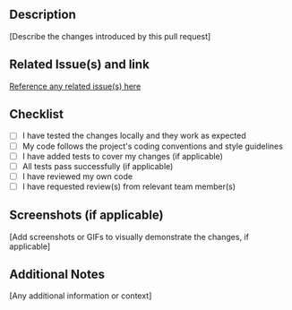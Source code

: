 ## Description

[Describe the changes introduced by this pull request]

## Related Issue(s) and link

[Reference any related issue(s) here](https://link_to_issue_task)

## Checklist

- [ ] I have tested the changes locally and they work as expected
- [ ] My code follows the project's coding conventions and style guidelines
- [ ] I have added tests to cover my changes (if applicable)
- [ ] All tests pass successfully (if applicable)
- [ ] I have reviewed my own code
- [ ] I have requested review(s) from relevant team member(s)

## Screenshots (if applicable)

[Add screenshots or GIFs to visually demonstrate the changes, if applicable]

## Additional Notes

[Any additional information or context]
